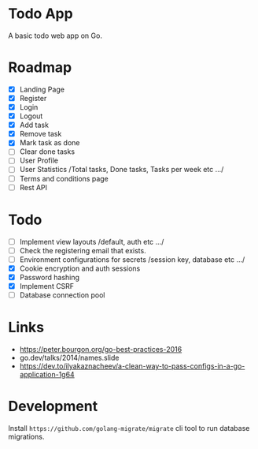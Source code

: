 # Todo App

A basic todo web app on Go.

# Roadmap

- [x] Landing Page
- [x] Register
- [x] Login
- [x] Logout
- [x] Add task
- [x] Remove task
- [x] Mark task as done
- [ ] Clear done tasks
- [ ] User Profile
- [ ] User Statistics /Total tasks, Done tasks, Tasks per week etc .../
- [ ] Terms and conditions page
- [ ] Rest API

# Todo

- [ ] Implement view layouts /default, auth etc .../
- [ ] Check the registering email that exists.
- [ ] Environment configurations for secrets /session key, database etc .../
- [x] Cookie encryption and auth sessions
- [x] Password hashing
- [x] Implement CSRF
- [ ] Database connection pool

# Links

- https://peter.bourgon.org/go-best-practices-2016
- go.dev/talks/2014/names.slide
- https://dev.to/ilyakaznacheev/a-clean-way-to-pass-configs-in-a-go-application-1g64

# Development

Install `https://github.com/golang-migrate/migrate` cli tool to run database migrations.
